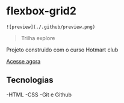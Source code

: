 # flexbox-grid2

    ![preview](./.github/preview.png)
    
   > Trilha explore
    
   Projeto construido com o curso Hotmart club

   [Acesse agora](https://imarinaapereira.github.io/flex-grid2) 

   ## Tecnologias
   
   -HTML
   -CSS
   -Git e Github
